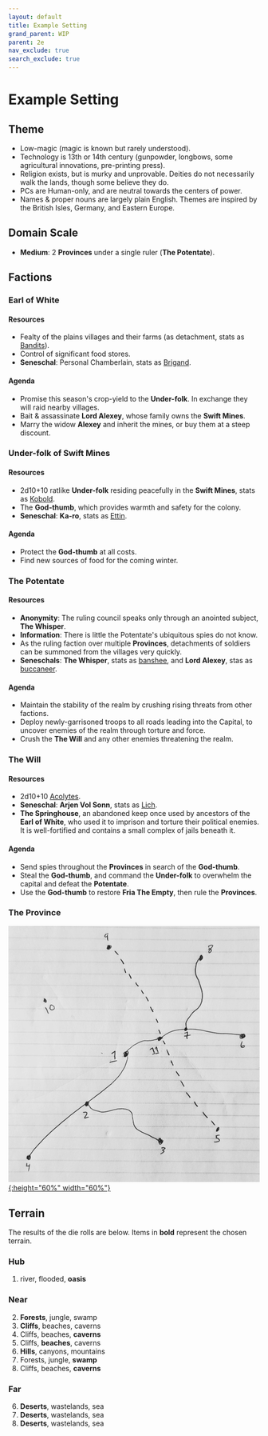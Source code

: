 ```yaml
---
layout: default
title: Example Setting
grand_parent: WIP
parent: 2e
nav_exclude: true
search_exclude: true
---
```


# Example Setting

## Theme
- Low-magic (magic is known but rarely understood).
- Technology is 13th or 14th century (gunpowder, longbows, some agricultural innovations, pre-printing press).
- Religion exists, but is murky and unprovable. Deities do not necessarily walk the lands, though some believe they do.
- PCs are Human-only, and are neutral towards the centers of power.
- Names & proper nouns are largely plain English. Themes are inspired by the British Isles, Germany, and Eastern Europe.

## Domain Scale
- **Medium**: 2 **Provinces** under a single ruler (**The Potentate**).

## Factions

### Earl of White
#### Resources
- Fealty of the plains villages and their farms (as detachment, stats as [Bandits](/resources/monsters/bandit/)).
- Control of significant food stores.
- **Seneschal**: Personal Chamberlain, stats as [Brigand](/resources/monsters/brigand/).

#### Agenda
- Promise this season's crop-yield to the  **Under-folk**. In exchange they will raid nearby villages.
- Bait & assassinate **Lord Alexey**, whose family owns the **Swift Mines**.  
- Marry the widow **Alexey** and inherit the mines, or buy them at a steep discount.

### Under-folk of **Swift Mines**
#### Resources
- 2d10+10 ratlike **Under-folk** residing peacefully in the **Swift Mines**, stats as [Kobold](/resources/monsters/kobold/).
- The **God-thumb**, which provides warmth and safety for the colony. 
- **Seneschal**: **Ka-ro**, stats as [Ettin](/resources/monsters/ettin/).

#### Agenda
- Protect the **God-thumb** at all costs.
- Find new sources of food for the coming winter. 

### The Potentate
#### Resources
- **Anonymity**: The ruling council speaks only through an anointed subject, **The Whisper**.  
- **Information**: There is little the Potentate's ubiquitous spies do not know.   
- As the ruling faction over multiple **Provinces**, detachments of soldiers can be summoned from the villages very quickly.
- **Seneschals**: **The Whisper**, stats as [banshee](/resources/monsters/banshee/), and **Lord Alexey**, stas as [buccaneer](/resources/monsters/buccaneer/).

#### Agenda
- Maintain the stability of the realm by crushing rising threats from other factions. 
- Deploy newly-garrisoned troops to all roads leading into the Capital, to uncover enemies of the realm through torture and force. 
- Crush the **The Will** and any other enemies threatening the realm. 

### The Will
#### Resources
- 2d10+10 [Acolytes](/resources/monsters/acolyte).
- **Seneschal**: **Arjen Vol Sonn**, stats as [Lich](/resources/monsters/lich/).
- **The Springhouse**, an abandoned keep once used by ancestors of the **Earl of White**, who used it to imprison and torture their political enemies. It is well-fortified and contains a small complex of jails beneath it. 

#### Agenda
- Send spies throughout the **Provinces** in search of the **God-thumb**.
- Steal the **God-thumb**, and command the **Under-folk** to overwhelm the capital and defeat the **Potentate**.
- Use the **God-thumb** to restore **Fria The Empty**, then rule the **Provinces**.

### The Province
[![Alt text](/img/2e/example-setting.png "Click to embiggen"){:height="60%" width="60%"}](/img/2e/example-setting.png)


## Terrain
The results of the die rolls are below. Items  in **bold** represent the chosen terrain.

### Hub
1. river, flooded, **oasis**

### Near
2. **Forests**, jungle, swamp
3. **Cliffs**, beaches, caverns
4. Cliffs, beaches, **caverns**
5. Cliffs, **beaches**, caverns
7. **Hills**, canyons, mountains
9. Forests, jungle, **swamp**
11. Cliffs, beaches, **caverns**

### Far
6. **Deserts**, wastelands, sea
8. **Deserts**, wastelands, sea
10. **Deserts**, wastelands, sea